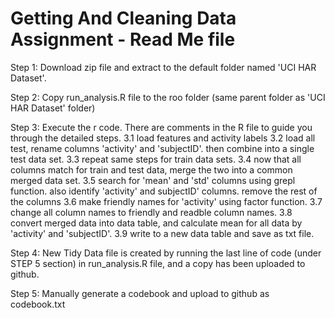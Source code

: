 # Getting And Cleaning Data Assignment - Read Me file 

Step 1: Download zip file and extract to the default folder named 'UCI HAR Dataset'.

Step 2: Copy run_analysis.R file to the roo folder (same parent folder as 'UCI HAR Dataset' folder)

Step 3: Execute the r code. There are comments in the R file to guide you through the detailed steps.
        3.1 load features and activity labels
        3.2 load all test, rename columns 'activity' and 'subjectID'. then combine into a single test data set.
        3.3 repeat same steps for train data sets.
        3.4 now that all columns match for train and test data, merge the two into a common merged data set.
        3.5 search for 'mean' and 'std' columns using grepl function. also identify 'activity' and subjectID' columns. 
            remove the rest of the columns
        3.6 make friendly names for 'activity' using factor function.
        3.7 change all column names to friendly and readble column names.
        3.8 convert merged data into data table, and calculate mean for all data by 'activity' and 'subjectID'. 
        3.9 write to a new data table and save as txt file.

Step 4: New Tidy Data file is created by running the last line of code (under STEP 5 section) in run_analysis.R file, and a copy has been uploaded to github.

Step 5: Manually generate a codebook and upload to github as codebook.txt

